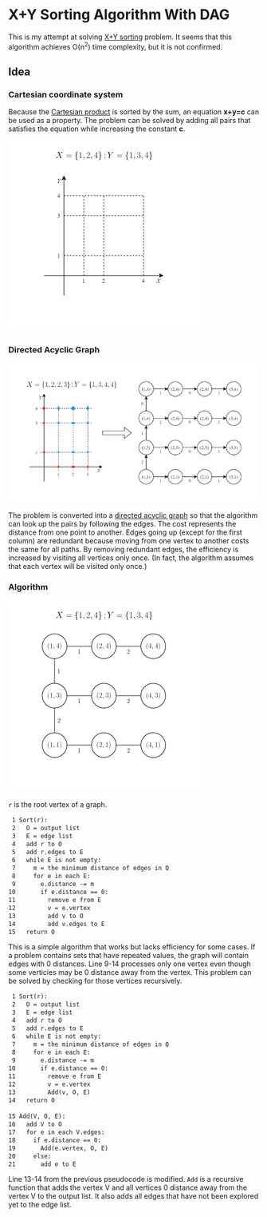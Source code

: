 # X+Y Sorting Algorithm With DAG
This is my attempt at solving [X+Y sorting](https://en.wikipedia.org/wiki/X_%2B_Y_sorting) problem. It seems that this algorithm achieves O(n<sup>2</sup>) time complexity, but it is not confirmed.

## Idea
### Cartesian coordinate system
Because the [Cartesian product](https://en.wikipedia.org/wiki/Cartesian_product) is sorted by the sum, an equation **x+y=c** can be used as a property. The problem can be solved by adding all pairs that satisfies the equation while increasing the constant **c**.

![output0](https://github.com/Bunnyspa/Algorithm-XPlusYSorting/blob/main/images/a/a.gif?raw=true)

### Directed Acyclic Graph

![output1](https://github.com/Bunnyspa/Algorithm-XPlusYSorting/blob/main/images/b/b.png?raw=true)

The problem is converted into a [directed acyclic graph](https://en.wikipedia.org/wiki/Directed_acyclic_graph) so that the algorithm can look up the pairs by following the edges. The cost represents the distance from one point to another. Edges going up (except for the first column) are redundant because moving from one vertex to another costs the same for all paths. By removing redundant edges, the efficiency is increased by visiting all vertices only once. (In fact, the algorithm assumes that each vertex will be visited only once.)

### Algorithm

![output2](https://github.com/Bunnyspa/Algorithm-XPlusYSorting/blob/main/images/c/c.gif?raw=true)

`r` is the root vertex of a graph.
<pre><code> 1 Sort(r):
 2   O = output list
 3   E = edge list
 4   add r to O
 5   add r.edges to E
 6   while E is not empty:
 7     m = the minimum distance of edges in Q
 8     for e in each E:
 9       e.distance -= m
10       if e.distance == 0:
11         remove e from E
12         v = e.vertex
13         add v to O
14         add v.edges to E
15   return O
</code></pre>
This is a simple algorithm that works but lacks efficiency for some cases. If a problem contains sets that have repeated values, the graph will contain edges with 0 distances. Line 9-14 processes only one vertex even though some verticies may be 0 distance away from the vertex. This problem can be solved by checking for those vertices recursively.
<pre><code> 1 Sort(r):
 2   O = output list
 3   E = edge list
 4   add r to O
 5   add r.edges to E
 6   while E is not empty:
 7     m = the minimum distance of edges in Q
 8     for e in each E:
 9       e.distance -= m
10       if e.distance == 0:
11         remove e from E
12         v = e.vertex
13         Add(v, O, E)
14   return O

15 Add(V, O, E):
16   add V to O
17   for e in each V.edges:
18     if e.distance == 0:
19       Add(e.vertex, O, E)
20     else:
21       add e to E
</code></pre>
Line 13-14 from the previous pseudocode is modified. `Add` is a recursive function that adds the vertex V and all vertices 0 distance away from the vertex V to the output list. It also adds all edges that have not been explored yet to the edge list.
